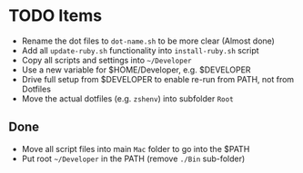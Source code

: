 # TODO Items


- Rename the dot files to `dot-name.sh` to be more clear (Almost done)
- Add all `update-ruby.sh` functionality into `install-ruby.sh` script
- Copy all scripts and settings into `~/Developer`
- Use a new variable for $HOME/Developer, e.g. $DEVELOPER
- Drive full setup from $DEVELOPER to enable re-run from PATH, not from Dotfiles
- Move the actual dotfiles (e.g. `zshenv`) into subfolder `Root`

## Done

- Move all script files into main `Mac` folder to go into the $PATH
- Put root `~/Developer` in the PATH (remove `./Bin` sub-folder)





